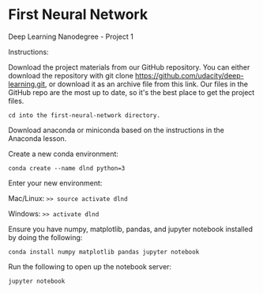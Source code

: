 # First Neural Network
Deep Learning Nanodegree - Project 1

Instructions:

Download the project materials from our GitHub repository. You can either download the repository with git clone https://github.com/udacity/deep-learning.git, or download it as an archive file from this link. Our files in the GitHub repo are the most up to date, so it's the best place to get the project files.

`cd into the first-neural-network directory.`

Download anaconda or miniconda based on the instructions in the Anaconda lesson.

Create a new conda environment:

`conda create --name dlnd python=3`

Enter your new environment:

Mac/Linux: 
  `>> source activate dlnd`
  
Windows: 
  `>> activate dlnd`

Ensure you have numpy, matplotlib, pandas, and jupyter notebook installed by doing the following:

`conda install numpy matplotlib pandas jupyter notebook`

Run the following to open up the notebook server:

`jupyter notebook`
